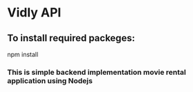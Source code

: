 # Vidly API
## To install required packeges:
  npm install

### This is simple backend implementation movie rental application using Nodejs 
